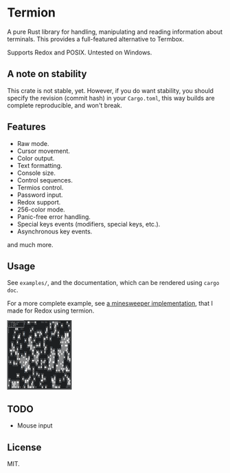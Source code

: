 Termion
=======

A pure Rust library for handling, manipulating and reading information about terminals. This provides a full-featured alternative to Termbox.

Supports Redox and POSIX. Untested on Windows.

A note on stability
-------------------

This crate is not stable, yet. However, if you do want stability, you should specify the revision (commit hash) in your `Cargo.toml`, this way builds are complete reproducible, and won't break.

Features
--------

- Raw mode.
- Cursor movement.
- Color output.
- Text formatting.
- Console size.
- Control sequences.
- Termios control.
- Password input.
- Redox support.
- 256-color mode.
- Panic-free error handling.
- Special keys events (modifiers, special keys, etc.).
- Asynchronous key events.

and much more.

Usage
-----

See `examples/`, and the documentation, which can be rendered using `cargo doc`.

For a more complete example, see [a minesweeper implementation](https://github.com/redox-os/games-for-redox/blob/master/src/minesweeper.rs), that I made for Redox using termion.

<img src="image.png" width="150">


TODO
----

- Mouse input

License
-------

MIT.
